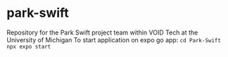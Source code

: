 # park-swift
Repository for the Park Swift project team within VOID Tech at the University of Michigan
To start application on expo go app:
`cd Park-Swift`
`npx expo start`
